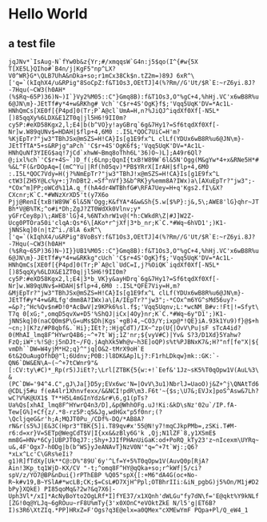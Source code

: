 # Hello World

## a test file

```jqJNv*`IsAug-N`fYw0b&z{Yr;#/xmqqsW`G4n:j5$qo(I^{#w{5X T[XE5L}QIho#`B4n/j|KgF5"np^LX?V0^WR}G*\QLB7UhA&nDka+so;r1mCx38Ck$n.tZ2m=)89J 6xR^\['q=`(kIqhX4/u&RPig"8SoCpZ:f&T1Os3,OEtTJ]4(%?Rm//G'Ut/$R`E:~rZ6yi.8J?-7Hqu(~CW3(h0AH*(%$Rq~65P)36)N~)I`}Vy2%M05::C"}Gmq8B):f&T1Os3,O"%gC+4,%hHj.VC'x6wB8R%u6@JN\m}-JEtTf#y*4+w&RKhg# Vch`'C$r+4S'OgK}f$;'Vqq5UqK'DV=*Ac1L-HNhQmCs[XE0f[{P4pd]0(Tr;P`A@cl`UmA=H,n?%JiQJ^iqdXf0Xf[-N5L*[)85qqXy%6LDX&E1ZT0q|jl5H6!9II0m?cy5P:#eXD58Kgx2,l;E4|b(b^VO}y!ayGBrq`6g&7Hy1?=Sf6tqdXf0Xf[-Nr]w.W89qUNv$=HDAH|$flp+4,6M0 :.I5L*QOC7UiC=H'm?%KjEpTr?"jw3"TBhJSx@mSZS=H!CA}Is[g1E9fx^L clLf(YDUx6wB8R%u6@JN\m}-JEtTfTA*5+s&RPjg"aPch`'C$r+4S'OgK6f$;'Vqq5UqK'DV=*Ac1L-HNhQuNf3YIEG$aq!7jCd`xhwW~Bmq8oThh6L'36)O~)L];A49r6Ql?@;ixl%ch`'C$r+4S~`)D_f(;6Lnp;QqnI{txB!W89W`6l&5N'Ogg(M&gYw*4+x&RNe5H*#%&L^F(&rDOpAq=[(mC^Yu||Rf(h05qv)*PB$YRrX[IrAH|$flp+4,6M0 :.I5L*QOC7Vdy=H(j?%NmEpTr?"jw3"TBhJ!x@mSZS=H!CA}Is[g1E9fx^L ctW3[ZH5Y@Lc%y+:j7nDBt2.=Sf^nVf}3&b^RK}y%emm8A?IWx)a\[AXuEpTr?"jw3";-*COx^m]PP;oWCd%11A.q_f(hA4dr4WTBhfG#\RFA7Uey=H+q'Kgs2.fI\&X?CXcnr;K`C.*#WNzXrXD5't(y7X6o Pjj@RenI{txB!W89W`6l&5N'Ogg;K&fYA*4&w&Sh{5.w[$%P}:j&,5\;AWE8'lG}qhr~JTBh*V@B%TK;^o#i*Dh;ZgJ?ZT0WdXk0Vlnv;y* yGFrCey8p)\;AWE8'lG}4,%6NTxhrW1v@(*h:CWkdR\Z|#J]W2Z-Ucg0PTOra50i'clqA:Qs*6\[AKo*r^jXf|3*b_nr;K`C.*#Wq~6hVD1';)K1-jNNSkq]0(n|tZ^i./8lA 6xR^\['q=`(kIqhX4/u&RPig"8VoBsY:f&T1Os3,OEtTJ]4(%?Rm//G'Ut/$R`E:~rZ6yi.8J?-7Hqu(~CW3(h0AH*(%$Rq~65P)36)N~)I}}UB1%M05::C"}Gmq8B):f&T1Os3,O"%gC+4,%hHj.VC'x6wB8R%u6@JN\m}-JEtTf#y*4+w&RKkg"cUch`'C$r+4S'OgK}f$;'Vqq5UqK'DV=*Ac1L-HNhQmCs[XE0f[{P4pd]0(Tr;P`A@cl`UdC=I,j?%OiQK`iqdXf0Xf[-N5L*[)85qqXy%6LDX&E1ZT0q|jl5H6!9II0m?cy5P:#eXD58Kgx2,l;E4|3*b_VK}y&ayHDrq`6g&7Hy1?=Sf6tqdXf0Xf[-Nr]w.W89qUNv$=HDAH|$flp+4,6M0 :.I5L*QFE7Viy=H,m?&MjEpTr?"jw3"TBhJSx@mSZS=H!CA}Is[g1E9fx^L clLf(YDUx6wB8R%u6@JN\m}-JEtTf#y*4+w&RLfg'dmm8A?IWx)a\[A/IEpTr?"jw3";-*COx^m6YG^sMd56uy?-=&p?;^Hc%Qv$n#D!0*AcBwV|z9KPk6%sl.f$;'Vqq5Uqnv;L:*wcNM_B#v:!Ft|!=Sfyt\T7q 0[xG;",omqD5qvXw+D5'%ShQJ|iCx|4Oy}nr;K`C.*#Wq~6y"D1';)K1-jNNSkq]0(naCQ0m$P\G=uMs$Dh|Kgs`+gB)4,~CO3/Y;ixp@*!QE}iA.93k1Yu9)f}@$+h~cn;)|K?z/#P8qbf&.`Hi};IEt?;:HjgCdT)/IX~^zp(U{|OvV\Pu|sF sTcA4id?0(MhAI_lmq8F^HYwrQ4B6;~^+7t`Wj;1Z'nr;${vyV#C)|Yv& S?3/D1Xd}5Yahw?FzQ;iW*:%!S@:j5nDJt~/FQ.jAqhXk5Wh@v~h3E]oQP)s%t%PJBNxK7&;H?"nf[fe"X|${vmDh``DW=W4yjM*H2;q}^"jq[O&2-tMrX9oH`E 6t&2OuAugOfhD@"l;6Udnv;P0B:)l8DK&Ap]Lj?:F1rhLDkqw}mk::GK:`-QN6`DW&EN\A~(~^+7tCWnr9"&[:CV:ty\#C)*_Rp(r5)JiEt?;\Lrl[ZTBK{5{w:+!`Eef&'1Jz~sK5%T0qOpw1V(AuL%3\&(PC`DW='94^4.C",gJ\Ja[}D5y;EVx6wc'N=|OvV\3u1)NbrlJ=UaoO)j&Z+^j\QNAtTd6@CDLj5#u f(eA4lr1Xhnvfexx/&&NCI!pdR\m3.F6t'~{$s;\U7&;EVJx]poS^Asw&7Lh?wC?V%K@UX1$ T**H5L4mGInYdz&r#\6,g1(pTs?Ua%Qs[xhAI_lmq8F^HYwrQ4n3/D],&p@WhhOFg.uJ!Ki:&kD\sNz'02u`/IP.fA-Tew[G%]+Cf{z/.*8-rz5P:q5&Jg,wdHGx"p5f0nr;(?\QcljqeG&r'h;A;MQJT0Pu_/CDf%-DQ/*AB8A?rN&r(s5%J|E&3C(Hpr3"TBK{5]i.T89qv#x'55@N!y7!mqCJkpPMb=,zSKi.T#M-r6:d=xr}V=SETp@WegCdT$V|I{xx&&zBly6G'k ,Qj;N1lZF`8,y1XSmE$ mm8G=HNv*6Cy]UBPJT0qJ7:;Shy+JJIfPHAnUiGaK:od+PoRQ_kTy23'z~nIcexm\UYRq~u&,4F'Ogx7-h0Dg|b(b^WS}yJeANAvT}NzV0N'"q=^+7t`Wj:;Q6?*xLx^Lc'C\GRs%eIi?g1)R]fTdXy[Uk**C@:D%"89U`6y'^Lf=Y+5%T0qOpw1V(AuvQ0p[RjA?Ain!3Kp_tq1WjD-KX/CV "-t;^omq8F^HY@qQka+so;r^kWf|5/ci?spV/z/YO7@BP&nDui{)rPThEBP %Q05"spX{[:+M6"dA4G(oc+No-R~k#v19,B~YSlA#*wcLB;CK;$=CsL#D7XjH^Ppl;OTBhrIIi:&iN_pgbG)j5%On/M1j#D2bPy}XQkE) PI85qoMq&?2w?&q7X6|-Uph3Vl*/xI]*AcNyBoYto2OgLRf*I]fYE37/x1XQnh'dWLGu"fy7dN\f='E@qkt%Y9kNLf[ZG!0q@YLJq~6gROuu~rF8U%mTy{3'x0XOnC*eVOktZkE N/l5'g|ET6B?I)s3R6\XtZIq.*PP]HRxZ=F'Ogs?q3E@elx=a0QMex"cXMEwYmF PQpa+Pl/Q_eW4_1```
